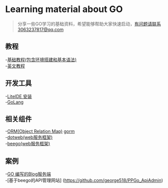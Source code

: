 # Learning material about GO 
> 分享一些GO学习的基础资料，希望能够帮助大家快速启动，有问题请联系3063237817@qq.com

## 教程 <br>
  -[基础教程(包含环境搭建和基本语法)](https://www.runoob.com/go/go-tutorial.html) <br>
  -[英文教程](https://www.golang-book.com/books/intro)
## 开发工具 <br>
  -[LiteIDE 安装](https://www.cnblogs.com/mophy/p/8662552.html)<br>
  -[GoLang](https://www.jetbrains.com/go/)
## 相关组件 <br> 
  -[ORM(Object Relation Map)](https://www.jianshu.com/p/f1f9bbcff4dc)  [gorm](https://github.com/jinzhu/gorm) <BR>
  -[dotweb(web服务框架)](https://github.com/devfeel/dotweb)<BR>
  -[beego(web服务框架)](https://beego.me/)
## 案例
  -[GO 编写的Blog服务端](https://github.com/lyw1995/Golang-Blog-Server)<br>
  -[基于beego的API管理网站] (https://github.com/george518/PPGo_ApiAdmin)
